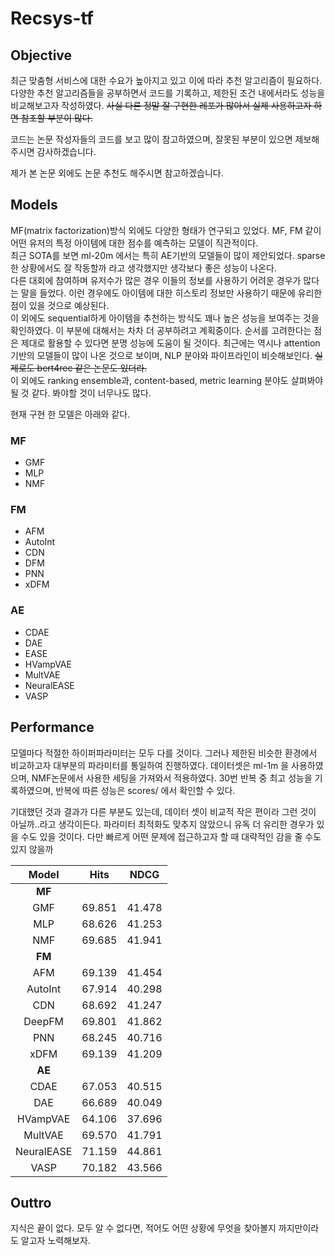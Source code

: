 # Recsys-tf

## Objective
최근 맞춤형 서비스에 대한 수요가 높아지고 있고 이에 따라 추천 알고리즘이 필요하다.
다양한 추천 알고리즘들을 공부하면서 코드를 기록하고, 제한된 조건 내에서라도 성능을 비교해보고자 작성하였다. ~~사실 다른 정말 잘 구현한 레포가 많아서 실제 사용하고자 하면 참조할 부분이 많다.~~

코드는 논문 작성자들의 코드를 보고 많이 참고하였으며,
잘못된 부분이 있으면 제보해주시면 감사하겠습니다.

제가 본 논문 외에도 논문 추천도 해주시면 참고하겠습니다.

## Models
MF(matrix factorization)방식 외에도 다양한 형태가 연구되고 있었다. MF, FM 같이 어떤 유저의 특정 아이템에 대한 점수를 예측하는 모델이 직관적이다.  
최근 SOTA를 보면 ml-20m 에서는 특히 AE기반의 모델들이 많이 제안되었다. sparse한 상황에서도 잘 작동할까 라고 생각했지만 생각보다 좋은 성능이 나온다.  
다른 대회에 참여하며 유저수가 많은 경우 이들의 정보를 사용하기 어려운 경우가 많다는 말을 들었다. 이런 경우에도 아이템에 대한 히스토리 정보만 사용하기 때문에 유리한 점이 있을 것으로 예상된다.  
이 외에도 sequential하게 아이템을 추천하는 방식도 꽤나 높은 성능을 보여주는 것을 확인하였다. 이 부분에 대해서는 차차 더 공부하려고 계획중이다. 순서를 고려한다는 점은 제대로 활용할 수 있다면 분명 성능에 도움이 될 것이다. 최근에는 역시나 attention 기반의 모델들이 많이 나온 것으로 보이며, NLP 분야와 파이프라인이 비슷해보인다. ~~실제로도 bert4rec 같은 논문도 있더라.~~  
이 외에도 ranking ensemble과, content-based, metric learning 분야도 살펴봐야될 것 같다. 봐야할 것이 너무나도 많다.
  
현재 구현 한 모델은 아래와 같다.
### MF
- GMF
- MLP
- NMF
### FM
- AFM
- AutoInt
- CDN
- DFM
- PNN
- xDFM
### AE
- CDAE
- DAE
- EASE
- HVampVAE
- MultVAE
- NeuralEASE
- VASP

## Performance
모델마다 적절한 하이퍼파라미터는 모두 다를 것이다. 그러나 제한된 비슷한 환경에서 비교하고자 대부분의 파라미터를 통일하여 진행하였다. 
데이터셋은 ml-1m 을 사용하였으며, NMF논문에서 사용한 세팅을 가져와서 적용하였다. 
30번 반복 중 최고 성능을 기록하였으며, 반복에 따른 성능은 scores/ 에서 확인할 수 있다. 

기대했던 것과 결과가 다른 부분도 있는데, 데이터 셋이 비교적 작은 편이라 그런 것이 아닐까..라고 생각이든다. 파라미터 최적화도 맞추지 않았으니 유독 더 유리한 경우가 있을 수도 있을 것이다. 다만 빠르게 어떤 문제에 접근하고자 할 때 대략적인 감을 줄 수도 있지 않을까 

|   Model    |  Hits  |  NDCG  |
| :--------: | :----: | :----: |
|   **MF**   |        |        |
|    GMF     | 69.851 | 41.478 |
|    MLP     | 68.626 | 41.253 |
|    NMF     | 69.685 | 41.941 |
|   **FM**   |        |        |
|    AFM     | 69.139 | 41.454 |
|  AutoInt   | 67.914 | 40.298 |
|    CDN     | 68.692 | 41.247 |
|   DeepFM   | 69.801 | 41.862 |
|    PNN     | 68.245 | 40.716 |
|    xDFM    | 69.139 | 41.209 |
|   **AE**   |        |        |
|    CDAE    | 67.053 | 40.515 |
|    DAE     | 66.689 | 40.049 |
|  HVampVAE  | 64.106 | 37.696 |
|  MultVAE   | 69.570 | 41.791 |
| NeuralEASE | 71.159 | 44.861 |
|    VASP    | 70.182 | 43.566 |


## Outtro
지식은 끝이 없다. 모두 알 수 없다면, 적어도 어떤 상황에 무엇을 찾아볼지 까지만이라도 알고자 노력해보자.
